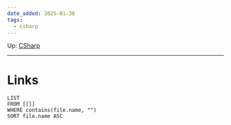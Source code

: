 ```yaml
---
date_added: 2025-01-30
tags:
  - csharp
---
```

Up: [CSharp](CSharp.md)
___
 
# Links
```dataview
LIST
FROM [[]]
WHERE contains(file.name, "")
SORT file.name ASC
```
